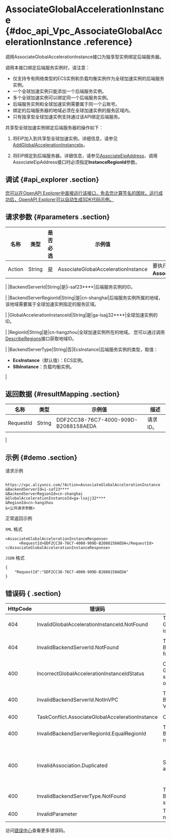 # AssociateGlobalAccelerationInstance {#doc_api_Vpc_AssociateGlobalAccelerationInstance .reference}

调用AssociateGlobalAccelerationInstance接口为独享型实例绑定后端服务器。

调用本接口绑定后端服务实例时，请注意：

-   仅支持专有网络类型的ECS实例和负载均衡实例作为全球加速实例的后端服务实例。
-   一个全球加速实例只能添加一个后端服务实例。
-   多个全球加速实例可以绑定同一个后端服务实例。
-   后端服务实例和全球加速实例需要属于同一个云账号。
-   绑定的后端服务器的地域必须在全球加速实例的服务区域内。
-   只有独享型全球加速实例支持通过该API绑定后端服务。

共享型全球加速实例绑定后端服务器的操作如下：

1. 将EIP加入到共享型全球加速实例。详细信息，请参见[AddGlobalAccelerationInstanceIp](~~127807~~)。

2. 将EIP绑定到后端服务器。详细信息，请参见[AssociateEipAddress](~~120195~~)，调用AssociateEipAddress接口时必须指定**InstanceRegionId**参数。

## 调试 {#api_explorer .section}

[您可以在OpenAPI Explorer中直接运行该接口，免去您计算签名的困扰。运行成功后，OpenAPI Explorer可以自动生成SDK代码示例。](https://api.aliyun.com/#product=Vpc&api=AssociateGlobalAccelerationInstance&type=RPC&version=2016-04-28)

## 请求参数 {#parameters .section}

|名称|类型|是否必选|示例值|描述|
|--|--|----|---|--|
|Action|String|是|AssociateGlobalAccelerationInstance|要执行的操作，取值：**AssociateGlobalAccelerationInstance**。

 |
|BackendServerId|String|是|i-saf23\*\*\*\*|后端服务实例的ID。

 |
|BackendServerRegionId|String|是|cn-shanghai|后端服务实例所属的地域，该地域需要属于全球加速实例指定的服务区域。

 |
|GlobalAccelerationInstanceId|String|是|ga-lsajj32\*\*\*\*|全球加速实例的ID。

 |
|RegionId|String|是|cn-hangzhou|全球加速实例所在的地域。 您可以通过调用[DescribeRegions](~~36063~~)接口获取地域ID。

 |
|BackendServerType|String|否|EcsInstance|后端服务实例的类型，取值：

 -   **EcsInstance**（默认值）：ECS实例。
-   **SlbInstance**：负载均衡实例。

 |

## 返回数据 {#resultMapping .section}

|名称|类型|示例值|描述|
|--|--|---|--|
|RequestId|String|DDF2CC38-76C7-4000-909D-B2088158AEDA|请求ID。

 |

## 示例 {#demo .section}

请求示例

``` {#request_demo}

https://vpc.aliyuncs.com/?Action=AssociateGlobalAccelerationInstance
&BackendServerId=i-saf23****
&BackendServerRegionId=cn-shanghai
&GlobalAccelerationInstanceId=ga-lsajj32****
&RegionId=cn-hangzhou
&<公共请求参数>

```

正常返回示例

`XML` 格式

``` {#xml_return_success_demo}
<AssociateGlobalAccelerationInstanceResponse>
      <RequestId>DDF2CC38-76C7-4000-909D-B2088158AEDA</RequestId>
</AssociateGlobalAccelerationInstanceResponse>
```

`JSON` 格式

``` {#json_return_success_demo}
{
	"RequestId":"DDF2CC38-76C7-4000-909D-B2088158AEDA"
}
```

## 错误码 { .section}

|HttpCode|错误码|错误信息|描述|
|--------|---|----|--|
|404|InvalidGlobalAccelerationInstanceId.NotFound|The specified GlobalAccelerationInstanceId is not found.|全球加速实例不存在。|
|404|InvalidBackendServerId.NotFound|The specified BackendServerId is not found.|后端服务器实例不存在，请您检查后端服务器实例是否正确。|
|400|IncorrectGlobalAccelerationInstanceIdStatus|Current GlobalAccelerationInstance status does not support this operation.|指定的全球加速实例状态不支持此操作|
|400|InvalidBackendServerId.NotInVPC|The specified BackendServerId is not in VPC.|指定的 BackendServerId 不是 VPC 类型。|
|400|TaskConflict.AssociateGlobalAccelerationInstance|Operate too frequent.|操作过于频繁。|
|400|InvalidBackendServerRegionId.EqualRegionId|The specified BackendServerRegionId can not be the same as RegionId.|指定的 BackendServerRegionId 不能与 RegionId 相同。|
|400|InvalidAssociation.Duplicated|Specified instance already is associated.|该实例已绑定 EIP 或 全球加速实例，不能再绑定，如需更换实例绑定的 EIP 或全球加速实例，请先解绑。|
|400|InvalidBackendServerType.NotFound|The specified BackendServerType is not supported.|指定的后端服务器类型不支持。|
|400|InvalidParameter|The specified parameter is not valid.|该参数值不合法。|

访问[错误中心](https://error-center.alibabacloud.com/status/product/Vpc)查看更多错误码。

